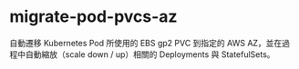 # migrate-pod-pvcs-az
自動遷移 Kubernetes Pod 所使用的 EBS gp2 PVC 到指定的 AWS AZ，並在過程中自動縮放（scale down / up）相關的 Deployments 與 StatefulSets。
